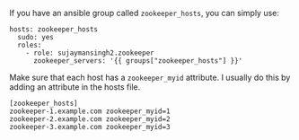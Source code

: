 
If you have an ansible group called `zookeeper_hosts`, you can simply use:

```
hosts: zookeeper_hosts
  sudo: yes
  roles:
    - role: sujaymansingh2.zookeeper
      zookeeper_servers: '{{ groups["zookeeper_hosts"] }}'
```

Make sure that each host has a `zookeeper_myid` attribute. I usually do this
by adding an attribute in the hosts file.

```
[zookeeper_hosts]
zookeeper-1.example.com zookeeper_myid=1
zookeeper-2.example.com zookeeper_myid=2
zookeeper-3.example.com zookeeper_myid=3
```
